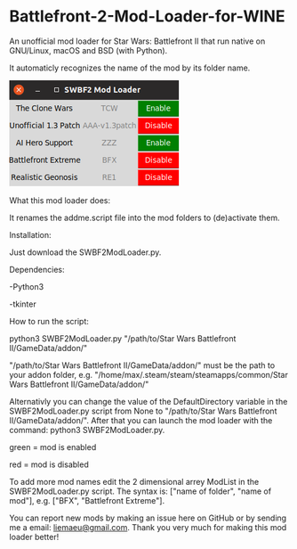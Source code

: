 # Battlefront-2-Mod-Loader-for-WINE
An unofficial mod loader for Star Wars: Battlefront II that run native on GNU/Linux, macOS and BSD (with Python).

It automaticly recognizes the name of the mod by its folder name.

![alt text](https://raw.githubusercontent.com/Liemaeu/Battlefront-2-Mod-Loader-for-WINE/master/Screenshot1.png)

What this mod loader does:

It renames the addme.script file into the mod folders to (de)activate them.

Installation:

Just download the SWBF2ModLoader.py.

Dependencies:

-Python3

-tkinter

How to run the script:

python3 SWBF2ModLoader.py "/path/to/Star Wars Battlefront II/GameData/addon/"

"/path/to/Star Wars Battlefront II/GameData/addon/" must be the path to your addon folder, e.g. "/home/max/.steam/steam/steamapps/common/Star Wars Battlefront II/GameData/addon/"

Alternativly you can change the value of the DefaultDirectory variable in the SWBF2ModLoader.py script from None to "/path/to/Star Wars Battlefront II/GameData/addon/". After that you can launch the mod loader with the command: python3 SWBF2ModLoader.py.

green = mod is enabled

red = mod is disabled

To add more mod names edit the 2 dimensional arrey ModList in the SWBF2ModLoader.py script. The syntax is: ["name of folder", "name of mod"], e.g. ["BFX", "Battlefront Extreme"].

You can report new mods by making an issue here on GitHub or by sending me a email: liemaeu@gmail.com. Thank you very much for making this mod loader better!
